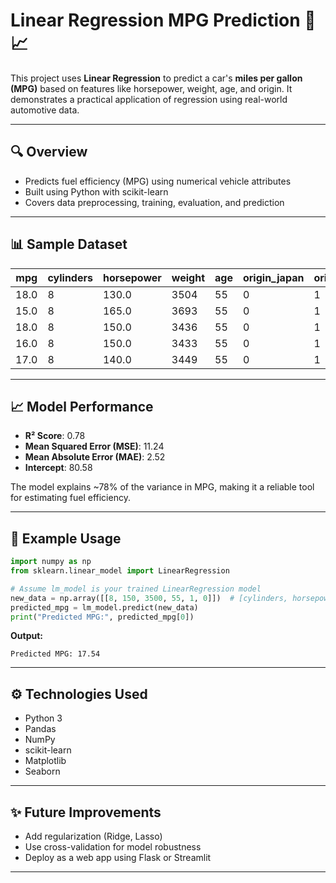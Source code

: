 # Linear Regression MPG Prediction 🚗📈

This project uses **Linear Regression** to predict a car's **miles per gallon (MPG)** based on features like horsepower, weight, age, and origin. It demonstrates a practical application of regression using real-world automotive data.

---

## 🔍 Overview

- Predicts fuel efficiency (MPG) using numerical vehicle attributes
- Built using Python with scikit-learn
- Covers data preprocessing, training, evaluation, and prediction

---

## 📊 Sample Dataset

| mpg  | cylinders | horsepower | weight | age | origin_japan | origin_usa |
|------|-----------|------------|--------|-----|--------------|------------|
| 18.0 | 8         | 130.0      | 3504   | 55  | 0            | 1          |
| 15.0 | 8         | 165.0      | 3693   | 55  | 0            | 1          |
| 18.0 | 8         | 150.0      | 3436   | 55  | 0            | 1          |
| 16.0 | 8         | 150.0      | 3433   | 55  | 0            | 1          |
| 17.0 | 8         | 140.0      | 3449   | 55  | 0            | 1          |

---

## 📈 Model Performance

- **R² Score**: 0.78
- **Mean Squared Error (MSE)**: 11.24
- **Mean Absolute Error (MAE)**: 2.52
- **Intercept**: 80.58

The model explains ~78% of the variance in MPG, making it a reliable tool for estimating fuel efficiency.

---

## 🧪 Example Usage

```python
import numpy as np
from sklearn.linear_model import LinearRegression

# Assume lm_model is your trained LinearRegression model
new_data = np.array([[8, 150, 3500, 55, 1, 0]])  # [cylinders, horsepower, weight, age, origin_japan, origin_usa]
predicted_mpg = lm_model.predict(new_data)
print("Predicted MPG:", predicted_mpg[0])
```

**Output:**
```
Predicted MPG: 17.54
```

---

## ⚙️ Technologies Used

- Python 3
- Pandas
- NumPy
- scikit-learn
- Matplotlib
- Seaborn

---

## ✨ Future Improvements

- Add regularization (Ridge, Lasso)
- Use cross-validation for model robustness
- Deploy as a web app using Flask or Streamlit

---

